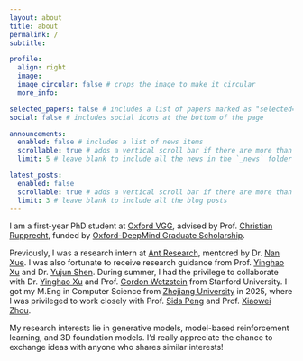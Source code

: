 ```yaml
---
layout: about
title: about
permalink: /
subtitle: 

profile:
  align: right
  image: 
  image_circular: false # crops the image to make it circular
  more_info:

selected_papers: false # includes a list of papers marked as "selected={true}"
social: false # includes social icons at the bottom of the page

announcements:
  enabled: false # includes a list of news items
  scrollable: true # adds a vertical scroll bar if there are more than 3 news items
  limit: 5 # leave blank to include all the news in the `_news` folder

latest_posts:
  enabled: false
  scrollable: true # adds a vertical scroll bar if there are more than 3 new posts items
  limit: 3 # leave blank to include all the blog posts
---
```


I am a first-year PhD student at <a href="https://www.robots.ox.ac.uk/~vgg/" target="_blank">Oxford VGG</a>, advised by Prof. <a href="https://chrirupp.github.io/" target="_blank">Christian Rupprecht</a>, funded by <a href="https://www.ox.ac.uk/admissions/graduate/fees-and-funding/fees-funding-and-scholarship-search/scholarships-a-z-listing" target="_blank">Oxford-DeepMind Graduate Scholarship</a>. 

Previously, I was a research intern at <a href="https://www.antgroup.com/en" target="_blank">Ant Research</a>, mentored by Dr. <a href="https://xuenan.net/" target="_blank">Nan Xue</a>. I was also fortunate to receive research guidance from Prof. <a href="https://justimyhxu.github.io/" target="_blank">Yinghao Xu</a> and Dr. <a href="https://shenyujun.github.io/" target="_blank">Yujun Shen</a>. During summer, I had the privilege to collaborate with Dr. <a href="https://justimyhxu.github.io/" target="_blank">Yinghao Xu</a> and Prof. <a href="https://stanford.edu/~gordonwz/" target="_blank">Gordon Wetzstein</a> from Stanford University. I got my M.Eng in Computer Science from <a href="https://www.zju.edu.cn/english/" target="_blank">Zhejiang University</a> in 2025, where I was privileged to work closely with Prof. <a href="https://pengsida.net/" target="_blank">Sida Peng</a> and Prof. <a href="https://xzhou.me/" target="_blank">Xiaowei Zhou</a>.

My research interests lie in generative models, model-based reinforcement learning, and 3D foundation models. I’d really appreciate the chance to exchange ideas with anyone who shares similar interests!






